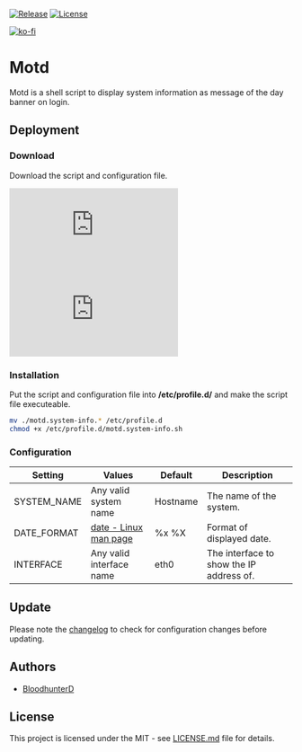 [![Release](https://img.shields.io/github/v/release/bloodhunterd/motd?style=for-the-badge)](https://github.com/bloodhunterd/motd/releases)
[![License](https://img.shields.io/github/license/bloodhunterd/motd?style=for-the-badge)](https://github.com/bloodhunterd/motd/blob/master/LICENSE)

[![ko-fi](https://www.ko-fi.com/img/githubbutton_sm.svg)](https://ko-fi.com/bloodhunterd)

# Motd

Motd is a shell script to display system information as message of the day banner on login.

## Deployment

### Download

Download the script and configuration file.

[![Script](https://img.shields.io/github/size/bloodhunterd/motd/motd.system-info.sh?label=Script&style=for-the-badge)](https://github.com/bloodhunterd/motd/raw/master/motd.system-info.sh)
[![Configuration](https://img.shields.io/github/size/bloodhunterd/motd/motd.system-info.conf?label=Configuration&style=for-the-badge)](https://github.com/bloodhunterd/motd/raw/master/motd.system-info.conf)

### Installation

Put the script and configuration file into **/etc/profile.d/** and make the script file executeable.

```bash
mv ./motd.system-info.* /etc/profile.d
chmod +x /etc/profile.d/motd.system-info.sh
```

### Configuration

| Setting | Values | Default | Description
|--- |--- |--- |---
| SYSTEM_NAME | Any valid system name | Hostname | The name of the system.
| DATE_FORMAT | [date - Linux man page](https://linux.die.net/man/1/date) | %x %X | Format of displayed date.
| INTERFACE | Any valid interface name | eth0 | The interface to show the IP address of.

## Update

Please note the [changelog](https://github.com/bloodhunterd/motd/blob/master/CHANGELOG.md) to check for configuration changes before updating.

## Authors

* [BloodhunterD](https://github.com/bloodhunterd)

## License

This project is licensed under the MIT - see [LICENSE.md](https://github.com/bloodhunterd/motd/blob/master/LICENSE) file for details.

